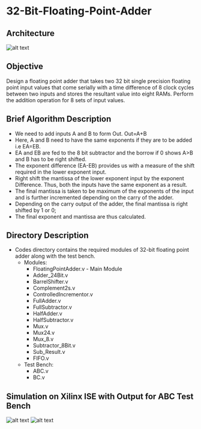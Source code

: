 # 32-Bit-Floating-Point-Adder
## Architecture
![alt text](https://i.ibb.co/Twgp4kx/Screen-Shot-2020-05-04-at-7-39-56-PM.png)

## Objective
Design a floating point adder that takes two 32 bit single precision floating point input values that come serially with a time difference of 8 clock cycles between two inputs and stores the resultant value into eight RAMs. Perform the addition operation for 8 sets of input values.

## Brief Algorithm Description
* We need to add inputs A and B to form Out. Out=A+B
* Here, A and B need to have the same exponents if they are to be added i.e EA=EB.
* EA and EB are fed to the 8 bit subtractor and the borrow if 0 shows A>B and B has to be right shifted.
* The exponent difference (EA-EB) provides us with a measure of the shift required in the lower exponent input.
* Right shift the mantissa of the lower exponent input by the exponent Difference. Thus, both the inputs have the same exponent as a result.
* The final mantissa is taken to be maximum of the exponents of the input and is further incremented depending on the carry of the adder.
* Depending on the carry output of the adder, the final mantissa is right shifted by 1 or 0;
* The final exponent and mantissa are thus calculated.

## Directory Description
* Codes directory contains the required modules of 32-bit floating point adder along with the test bench.
  * Modules:
    * FloatingPointAdder.v - Main Module
    * Adder_24Bit.v
    * BarrelShifter.v 
    * Complement2s.v
    * ControlledIncrementor.v 
    * FullAdder.v
    * FullSubtractor.v  
    * HalfAdder.v
    * HalfSubtractor.v
    * Mux.v 
    * Mux24.v 
    * Mux_8.v
    * Subtractor_8Bit.v
    * Sub_Result.v
    * FIFO.v
  * Test Bench:
    * ABC.v
    * BC.v
    
## Simulation on Xilinx ISE with Output for ABC Test Bench
![alt text](https://i.ibb.co/fCb3qsh/Screen-Shot-2020-05-04-at-9-43-15-PM.png)
![alt text](https://i.ibb.co/Sfx1QjY/Screen-Shot-2020-05-04-at-9-46-19-PM.png)
  


